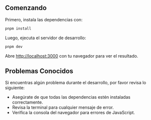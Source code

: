 ## Comenzando

Primero, instala las dependencias con:

```bash
pnpm install
```

Luego, ejecuta el servidor de desarrollo:

```bash
pnpm dev
```

Abre [http://localhost:3000](http://localhost:3000) con tu navegador para ver el resultado.

## Problemas Conocidos

Si encuentras algún problema durante el desarrollo, por favor revisa lo siguiente:

- Asegúrate de que todas las dependencias estén instaladas correctamente.
- Revisa la terminal para cualquier mensaje de error.
- Verifica la consola del navegador para errores de JavaScript.
